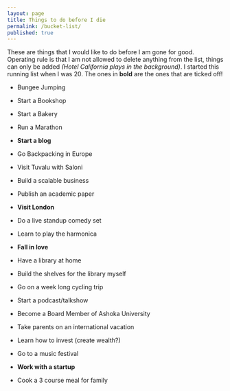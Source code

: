 ```yaml
---
layout: page
title: Things to do before I die
permalink: /bucket-list/
published: true
---
```

These are things that I would like to do before I am gone for good. 
Operating rule is that I am not allowed to delete anything from the list, things can only be added _(Hotel California plays in the background)_. I started this running list when I was 20. The ones in <b>bold</b> are the ones that are ticked off! 

- Bungee Jumping

- Start a Bookshop 

- Start a Bakery

- Run a Marathon

- **Start a blog**

- Go Backpacking in Europe 

- Visit Tuvalu with Saloni

- Build a scalable business

- Publish an academic paper 

- **Visit London**

- Do a live standup comedy set

- Learn to play the harmonica 

- **Fall in love**

- Have a library at home

- Build the shelves for the library myself

- Go on a week long cycling trip 

- Start a podcast/talkshow

- Become a Board Member of Ashoka University

- Take parents on an international vacation 

- Learn how to invest (create wealth?)

- Go to a music festival 

- **Work with a startup**

- Cook a 3 course meal for family
